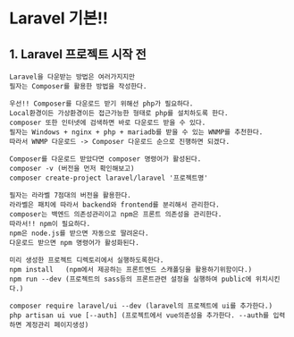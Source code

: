 # Laravel 기본!!

## 1. Laravel 프로젝트 시작 전
	Laravel을 다운받는 방법은 여러가지지만
	필자는 Composer를 활용한 방법을 작성한다.
	
	우선!! Composer를 다운로드 받기 위해선 php가 필요하다.
	Local환경이든 가상환경이든 접근가능한 형태로 php를 설치하도록 한다.
	composer 또한 인터넷에 검색하면 바로 다운로드 받을 수 있다.
	필자는 Windows + nginx + php + mariadb를 받을 수 있는 WNMP를 추천한다.
	따라서 WNMP 다운로드 -> Composer 다운로드 순으로 진행하면 되겠다.
	
	Composer를 다운로드 받았다면 composer 명령어가 활성된다.
	composer -v (버전을 먼저 확인해보고)
	composer create-project laravel/laravel '프로젝트명'
	
	필자는 라라벨 7점대의 버전을 활용한다.
	라라벨은 패치에 따라서 backend와 frontend를 분리해서 관리한다.
	composer는 백엔드 의존성관리이고 npm은 프론트 의존성을 관리한다.
	따라서!! npm이 필요하다.
	npm은 node.js를 받으면 자동으로 딸려온다.
	다운로드 받으면 npm 명령어가 활성화된다.
	
	미리 생성한 프로젝트 디렉토리에서 실행하도록한다.
	npm install   (npm에서 제공하는 프론트엔드 스캐폴딩을 활용하기위함이다.)
	npm run --dev (프로젝트의 sass등의 프론트관련 설정을 실행하여 public에 위치시킨다.)
	
	composer require laravel/ui --dev (laravel의 프로젝트에 ui를 추가한다.)
	php artisan ui vue [--auth] (프로젝트에서 vue의존성을 추가한다. --auth를 입력하면 계정관리 페이지생성)